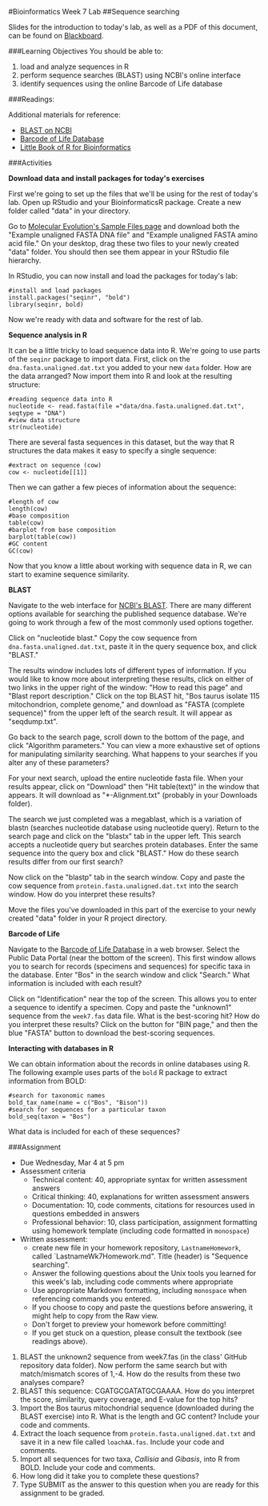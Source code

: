#Bioinformatics Week 7 Lab
##Sequence searching

Slides for the introduction to today's lab, as well as a PDF of this document, can be found on [Blackboard](http://blackboard.uttyler.edu).

###Learning Objectives
You should be able to:

1. load and analyze sequences in R
2. perform sequence searches (BLAST) using NCBI's online interface
3. identify sequences using the online Barcode of Life database

###Readings:

Additional materials for reference:
* [BLAST on NCBI](http://blast.ncbi.nlm.nih.gov/Blast.cgi)
* [Barcode of Life Database](http://www.boldsystems.org)
* [Little Book of R for Bioinformatics](https://a-little-book-of-r-for-bioinformatics.readthedocs.org/en/latest/)

###Activities

**Download data and install packages for today's exercises**

First we're going to set up the files that we'll be using for the rest of today's lab. Open up RStudio and your BioinformaticsR package. Create a new folder called "data" in your directory.

Go to [Molecular Evolution's Sample Files page](http://www.molecularevolution.org/resources/fileformats) and download both the "Example unaligned FASTA DNA file" and "Example unaligned FASTA amino acid file." On your desktop, drag these two files to your newly created "data" folder. You should then see them appear in your RStudio file hierarchy.

In RStudio, you can now install and load the packages for today's lab:

```
#install and load packages
install.packages("seqinr", "bold")
library(seqinr, bold)
```

Now we're ready with data and software for the rest of lab.

**Sequence analysis in R**

It can be a little tricky to load sequence data into R. We're going to use parts of the `seqinr` package to import data. First, click on the `dna.fasta.unaligned.dat.txt` you added to your new `data` folder. How are the data arranged? Now import them into R and look at the resulting structure:

```
#reading sequence data into R
nucleotide <- read.fasta(file ="data/dna.fasta.unaligned.dat.txt", seqtype = "DNA")
#view data structure
str(nucleotide)
```

There are several fasta sequences in this dataset, but the way that R structures the data makes it easy to specify a single sequence:

```
#extract on sequence (cow)
cow <- nucleotide[[1]]
```

Then we can gather a few pieces of information about the sequence:

```
#length of cow
length(cow)
#base composition
table(cow)
#barplot from base composition
barplot(table(cow))
#GC content
GC(cow)
```

Now that you know a little about working with sequence data in R, we can start to examine sequence similarity.

**BLAST**

Navigate to the web interface for [NCBI's BLAST](http://blast.ncbi.nlm.nih.gov/Blast.cgi). There are many different options available for searching the published sequence database. We're going to work through a few of the most commonly used options together.

Click on "nucleotide blast." Copy the cow sequence from `dna.fasta.unaligned.dat.txt`, paste it in the query sequence box, and click "BLAST."

The results window includes lots of different types of information. If you would like to know more about interpreting these results, click on either of two links in the upper right of the window: "How to read this page" and "Blast report description." Click on the top BLAST hit, "Bos taurus isolate 115 mitochondrion, complete genome," and download as "FASTA (complete sequence)" from the upper left of the search result. It will appear as "seqdump.txt". 

Go back to the search page, scroll down to the bottom of the page, and click "Algorithm parameters." You can view a more exhaustive set of options for manipulating similarity searching. What happens to your searches if you alter any of these parameters?

For your next search, upload the entire nucleotide fasta file. When your results appear, click on "Download" then "Hit table(text)" in the window that appears. It will download as "*-Alignment.txt" (probably in your Downloads folder). 

The search we just completed was a megablast, which is a variation of blastn (searches nucleotide database using nucleotide query). Return to the search page and click on the "blastx" tab in the upper left. This search accepts a nucleotide query but searches protein databases. Enter the same sequence into the query box and click "BLAST." How do these search results differ from our first search?

Now click on the "blastp" tab in the search window. Copy and paste the cow sequence from `protein.fasta.unaligned.dat.txt` into the search window. How do you interpret these results?

Move the files you've downloaded in this part of the exercise to your newly created "data" folder in your R project directory.

**Barcode of Life**

Navigate to the [Barcode of Life Database](http://www.boldsystems.org) in a web browser. Select the Public Data Portal (near the bottom of the screen). This first window allows you to search for records (specimens and sequences) for specific taxa in the database. Enter "Bos" in the search window and click "Search." What information is included with each result?

Click on "Identification" near the top of the screen. This allows you to enter a sequence to identify a specimen. Copy and paste the "unknown1" sequence from the `week7.fas` data file. What is the best-scoring hit? How do you interpret these results? Click on the button for "BIN page," and then the blue "FASTA" button to download the best-scoring sequences. 

**Interacting with databases in R**

We can obtain information about the records in online databases using R. The following example uses parts of the `bold` R package to extract information from BOLD:

```
#search for taxonomic names
bold_tax_name(name = c("Bos", "Bison"))
#search for sequences for a particular taxon
bold_seq(taxon = "Bos")
```

What data is included for each of these sequences?

###Assignment
* Due Wednesday, Mar 4 at 5 pm
* Assessment criteria
	* Technical content: 40, appropriate syntax for written assessment answers
	* Critical thinking: 40, explanations for written assessment answers
	* Documentation: 10, code comments, citations for resources used in questions embedded in answers
	* Professional behavior: 10, class participation, assignment formatting using homework template (including code formatted in `monospace`)
* Written assessment: 
	* create new file in your homework repository, `LastnameHomework`, called `LastnameWk7Homework.md". Title (header) is "Sequence searching".
	* Answer the following questions about the Unix tools you learned for this week's lab, including code comments where appropriate 				
	* Use appropriate Markdown formatting, including `monospace` when referencing commands you entered. 
	* If you choose to copy and paste the questions before answering, it might help to copy from the Raw view. 
	* Don't forget to preview your homework before committing! 
	* If you get stuck on a question, please consult the textbook (see readings above).
	
1. BLAST the unknown2 sequence from week7.fas (in the class' GitHub repository data folder). Now perform the same search but with match/mismatch scores of 1,-4. How do the results from these two analyses compare?
2. BLAST this sequence: CGATGCGATATGCGAAAA. How do you interpret the score, similarity, query coverage, and E-value for the top hits? 
3. Import the Bos taurus mitochondrial sequence (downloaded during the BLAST exercise) into R. What is the length and GC content? Include your code and comments.
4. Extract the loach sequence from `protein.fasta.unaligned.dat.txt` and save it in a new file called `loachAA.fas`. Include your code and comments.
5. Import all sequences for two taxa, *Callisia* and *Gibasis*, into R from BOLD. Include your code and comments.
6. How long did it take you to complete these questions?
7. Type SUBMIT as the answer to this question when you are ready for this assignment to be graded.
